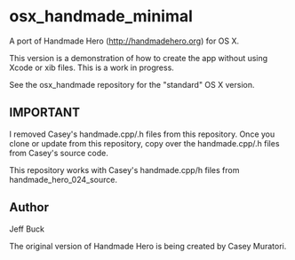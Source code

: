 osx_handmade_minimal
====================

A port of Handmade Hero (http://handmadehero.org) for OS X.

This version is a demonstration of how to create the app without
using Xcode or xib files. This is a work in progress.

See the osx_handmade repository for the "standard" OS X version.



IMPORTANT
---------
I removed Casey's handmade.cpp/.h files from this repository.
Once you clone or update from this repository, copy over the
handmade.cpp/.h files from Casey's source code.

This repository works with Casey's handmade.cpp/h files from
handmade_hero_024_source.



Author
------
Jeff Buck

The original version of Handmade Hero is being created by Casey Muratori.

